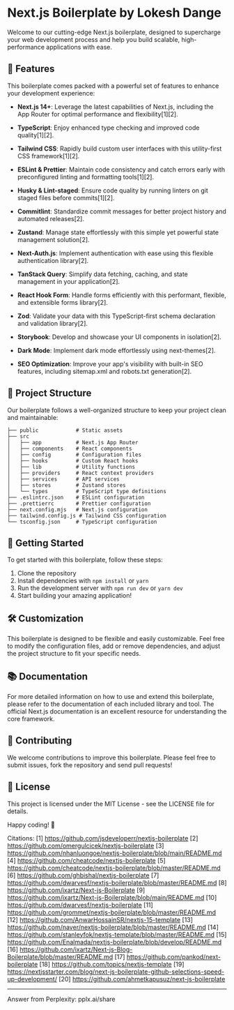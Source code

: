 # Next.js Boilerplate by Lokesh Dange

Welcome to our cutting-edge Next.js boilerplate, designed to supercharge your web development process and help you build scalable, high-performance applications with ease.

## 🚀 Features

This boilerplate comes packed with a powerful set of features to enhance your development experience:

- **Next.js 14+**: Leverage the latest capabilities of Next.js, including the App Router for optimal performance and flexibility[1][2].

- **TypeScript**: Enjoy enhanced type checking and improved code quality[1][2].

- **Tailwind CSS**: Rapidly build custom user interfaces with this utility-first CSS framework[1][2].

- **ESLint & Prettier**: Maintain code consistency and catch errors early with preconfigured linting and formatting tools[1][2].

- **Husky & Lint-staged**: Ensure code quality by running linters on git staged files before commits[1][2].

- **Commitlint**: Standardize commit messages for better project history and automated releases[2].

- **Zustand**: Manage state effortlessly with this simple yet powerful state management solution[2].

- **Next-Auth.js**: Implement authentication with ease using this flexible authentication library[2].

- **TanStack Query**: Simplify data fetching, caching, and state management in your application[2].

- **React Hook Form**: Handle forms efficiently with this performant, flexible, and extensible forms library[2].

- **Zod**: Validate your data with this TypeScript-first schema declaration and validation library[2].

- **Storybook**: Develop and showcase your UI components in isolation[2].

- **Dark Mode**: Implement dark mode effortlessly using next-themes[2].

- **SEO Optimization**: Improve your app's visibility with built-in SEO features, including sitemap.xml and robots.txt generation[2].

## 📁 Project Structure

Our boilerplate follows a well-organized structure to keep your project clean and maintainable:

```
├── public            # Static assets
├── src
│   ├── app           # Next.js App Router
│   ├── components    # React components
│   ├── config        # Configuration files
│   ├── hooks         # Custom React hooks
│   ├── lib           # Utility functions
│   ├── providers     # React context providers
│   ├── services      # API services
│   ├── stores        # Zustand stores
│   └── types         # TypeScript type definitions
├── .eslintrc.json    # ESLint configuration
├── .prettierrc       # Prettier configuration
├── next.config.mjs   # Next.js configuration
├── tailwind.config.js # Tailwind CSS configuration
└── tsconfig.json     # TypeScript configuration
```

## 🚀 Getting Started

To get started with this boilerplate, follow these steps:

1. Clone the repository
2. Install dependencies with `npm install` or `yarn`
3. Run the development server with `npm run dev` or `yarn dev`
4. Start building your amazing application!

## 🛠 Customization

This boilerplate is designed to be flexible and easily customizable. Feel free to modify the configuration files, add or remove dependencies, and adjust the project structure to fit your specific needs.

## 📚 Documentation

For more detailed information on how to use and extend this boilerplate, please refer to the documentation of each included library and tool. The official Next.js documentation is an excellent resource for understanding the core framework.

## 🤝 Contributing

We welcome contributions to improve this boilerplate. Please feel free to submit issues, fork the repository and send pull requests!

## 📄 License

This project is licensed under the MIT License - see the LICENSE file for details.

Happy coding! 🎉

Citations:
[1] https://github.com/jsdeveloperr/nextjs-boilerplate
[2] https://github.com/omergulcicek/nextjs-boilerplate
[3] https://github.com/nhanluongoe/nextjs-boilerplate/blob/main/README.md
[4] https://github.com/cheatcode/nextjs-boilerplate
[5] https://github.com/cheatcode/nextjs-boilerplate/blob/master/README.md
[6] https://github.com/ghbishal/nextjs-boilerplate
[7] https://github.com/dwarvesf/nextjs-boilerplate/blob/master/README.md
[8] https://github.com/ixartz/Next-js-Boilerplate
[9] https://github.com/ixartz/Next-js-Boilerplate/blob/main/README.md
[10] https://github.com/dwarvesf/nextjs-boilerplate
[11] https://github.com/grommet/nextjs-boilerplate/blob/master/README.md
[12] https://github.com/AnwarHossainSR/nextjs-15-template
[13] https://github.com/naver/nextjs-boilerplate/blob/master/README.md
[14] https://github.com/stanleyfok/nextjs-template/blob/master/README.md
[15] https://github.com/Enalmada/nextjs-boilerplate/blob/develop/README.md
[16] https://github.com/ixartz/Next-js-Blog-Boilerplate/blob/master/README.md
[17] https://github.com/pankod/next-boilerplate
[18] https://github.com/topics/nextjs-template
[19] https://nextjsstarter.com/blog/next-js-boilerplate-github-selections-speed-up-development/
[20] https://github.com/ahmetkapusuz/next-js-boilerplate

---
Answer from Perplexity: pplx.ai/share
